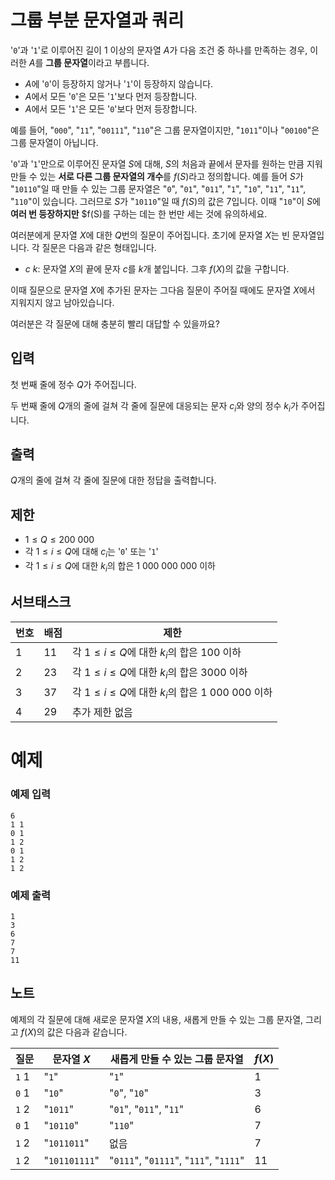 # 그룹 부분 문자열과 쿼리

'`0`'과 '`1`'로 이루어진 길이 $1$ 이상의 문자열 $A$가 다음 조건 중 하나를 만족하는 경우, 이러한 $A$를 **그룹 문자열**이라고 부릅니다.

- $A$에 '`0`'이 등장하지 않거나 '`1`'이 등장하지 않습니다.
- $A$에서 모든 '`0`'은 모든 '`1`'보다 먼저 등장합니다.
- $A$에서 모든 '`1`'은 모든 '`0`'보다 먼저 등장합니다.

예를 들어, "`000`", "`11`", "`00111`", "`110`"은 그룹 문자열이지만, "`1011`"이나 "`00100`"은 그룹 문자열이 아닙니다.

'`0`'과 '`1`'만으로 이루어진 문자열 $S$에 대해, $S$의 처음과 끝에서 문자를 원하는 만큼 지워 만들 수 있는 **서로 다른 그룹 문자열의 개수**를 $f(S)$라고 정의합니다. 예를 들어 $S$가 "`10110`"일 때 만들 수 있는 그룹 문자열은 "`0`", "`01`", "`011`", "`1`", "`10`", "`11`", "`11`", "`110`"이 있습니다. 그러므로 $S$가 "`10110`"일 때 $f(S)$의 값은 $7$입니다. 이때 "`10`"이 $S$에 **여러 번 등장하지만** $f(S)를 구하는 데는 한 번만 세는 것에 유의하세요.

여러분에게 문자열 $X$에 대한 $Q$번의 질문이 주어집니다. 초기에 문자열 $X$는 빈 문자열입니다. 각 질문은 다음과 같은 형태입니다.

- $c$ $k$: 문자열 $X$의 끝에 문자 $c$를 $k$개 붙입니다. 그후 $f(X)$의 값을 구합니다.

이때 질문으로 문자열 $X$에 추가된 문자는 그다음 질문이 주어질 때에도 문자열 $X$에서 지워지지 않고 남아있습니다.

여러분은 각 질문에 대해 충분히 빨리 대답할 수 있을까요?

## 입력

첫 번째 줄에 정수 $Q$가 주어집니다.

두 번째 줄에 $Q$개의 줄에 걸쳐 각 줄에 질문에 대응되는 문자 $c_i$와 양의 정수 $k_i$가 주어집니다.

## 출력

$Q$개의 줄에 걸쳐 각 줄에 질문에 대한 정답을 출력합니다.

## 제한

- $1 \le Q \le 200 \ 000$
- 각 $1 \le i \le Q$에 대해 $c_i$는 '`0`' 또는 '`1`'
- 각 $1 \le i \le Q$에 대한 $k_i$의 합은 $1 \ 000 \ 000 \ 000$ 이하

## 서브태스크



| 번호 | 배점 | 제한 |
| -------- | -------- | -------- |
| 1    | 11     | 각 $1 \le i \le Q$에 대한 $k_i$의 합은 $100$ 이하     |
| 2    | 23     | 각 $1 \le i \le Q$에 대한 $k_i$의 합은 $3000$ 이하     |
| 3    | 37     | 각 $1 \le i \le Q$에 대한 $k_i$의 합은 $1\ 000\ 000$ 이하     |
| 4    | 29     | 추가 제한 없음     |

# 예제

### 예제 입력

```
6
1 1
0 1
1 2
0 1
1 2
1 2
```

### 예제 출력

```
1
3
6
7
7
11
```

## 노트

예제의 각 질문에 대해 새로운 문자열 $X$의 내용, 새롭게 만들 수 있는 그룹 문자열, 그리고 $f(X)$의 값은 다음과 같습니다.



| **질문** | **문자열 $X$** | **새롭게 만들 수 있는 그룹 문자열** | $f(X)$        |
| -------- | -------- | -------- | ------- |
| `1` $1$     | "`1`"     | "`1`"     | $1$        |
| `0` $1$     | "`10`"     | "`0`", "`10`" | $3$        |
| `1` $2$     | "`1011`"     | "`01`", "`011`", "`11`" | $6$        |
| `0` $1$     | "`10110`"     | "`110`" | $7$        |
| `1` $2$     | "`1011011`"     | 없음 | $7$        |
| `1` $2$     | "`101101111`"     | "`0111`", "`01111`", "`111`", "`1111`" | $11$        |